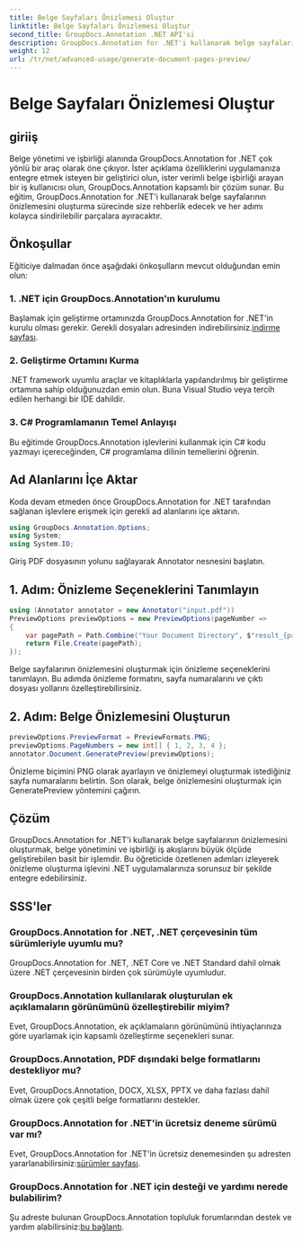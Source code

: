 ```yaml
---
title: Belge Sayfaları Önizlemesi Oluştur
linktitle: Belge Sayfaları Önizlemesi Oluştur
second_title: GroupDocs.Annotation .NET API'si
description: GroupDocs.Annotation for .NET'i kullanarak belge sayfalarının önizlemesini verimli bir şekilde nasıl oluşturacağınızı öğrenin. Bu kapsamlı ürünle belge yönetimi iş akışlarınızı geliştirin.
weight: 12
url: /tr/net/advanced-usage/generate-document-pages-preview/
---
```


# Belge Sayfaları Önizlemesi Oluştur

## giriiş
Belge yönetimi ve işbirliği alanında GroupDocs.Annotation for .NET çok yönlü bir araç olarak öne çıkıyor. İster açıklama özelliklerini uygulamanıza entegre etmek isteyen bir geliştirici olun, ister verimli belge işbirliği arayan bir iş kullanıcısı olun, GroupDocs.Annotation kapsamlı bir çözüm sunar. Bu eğitim, GroupDocs.Annotation for .NET'i kullanarak belge sayfalarının önizlemesini oluşturma sürecinde size rehberlik edecek ve her adımı kolayca sindirilebilir parçalara ayıracaktır.
## Önkoşullar
Eğiticiye dalmadan önce aşağıdaki önkoşulların mevcut olduğundan emin olun:
### 1. .NET için GroupDocs.Annotation'ın kurulumu
 Başlamak için geliştirme ortamınızda GroupDocs.Annotation for .NET'in kurulu olması gerekir. Gerekli dosyaları adresinden indirebilirsiniz.[indirme sayfası](https://releases.groupdocs.com/annotation/net/).
### 2. Geliştirme Ortamını Kurma
.NET framework uyumlu araçlar ve kitaplıklarla yapılandırılmış bir geliştirme ortamına sahip olduğunuzdan emin olun. Buna Visual Studio veya tercih edilen herhangi bir IDE dahildir.
### 3. C# Programlamanın Temel Anlayışı
Bu eğitimde GroupDocs.Annotation işlevlerini kullanmak için C# kodu yazmayı içereceğinden, C# programlama dilinin temellerini öğrenin.

## Ad Alanlarını İçe Aktar
Koda devam etmeden önce GroupDocs.Annotation for .NET tarafından sağlanan işlevlere erişmek için gerekli ad alanlarını içe aktarın.

```csharp
using GroupDocs.Annotation.Options;
using System;
using System.IO;

```
Giriş PDF dosyasının yolunu sağlayarak Annotator nesnesini başlatın.
## 1. Adım: Önizleme Seçeneklerini Tanımlayın
```csharp
using (Annotator annotator = new Annotator("input.pdf"))
PreviewOptions previewOptions = new PreviewOptions(pageNumber =>
{
    var pagePath = Path.Combine("Your Document Directory", $"result_{pageNumber}.png");
    return File.Create(pagePath);
});
```
Belge sayfalarının önizlemesini oluşturmak için önizleme seçeneklerini tanımlayın. Bu adımda önizleme formatını, sayfa numaralarını ve çıktı dosyası yollarını özelleştirebilirsiniz.
## 2. Adım: Belge Önizlemesini Oluşturun
```csharp
previewOptions.PreviewFormat = PreviewFormats.PNG;
previewOptions.PageNumbers = new int[] { 1, 2, 3, 4 };
annotator.Document.GeneratePreview(previewOptions);
```
Önizleme biçimini PNG olarak ayarlayın ve önizlemeyi oluşturmak istediğiniz sayfa numaralarını belirtin. Son olarak, belge önizlemesini oluşturmak için GeneratePreview yöntemini çağırın.

## Çözüm
GroupDocs.Annotation for .NET'i kullanarak belge sayfalarının önizlemesini oluşturmak, belge yönetimini ve işbirliği iş akışlarını büyük ölçüde geliştirebilen basit bir işlemdir. Bu öğreticide özetlenen adımları izleyerek önizleme oluşturma işlevini .NET uygulamalarınıza sorunsuz bir şekilde entegre edebilirsiniz.
## SSS'ler
### GroupDocs.Annotation for .NET, .NET çerçevesinin tüm sürümleriyle uyumlu mu?
GroupDocs.Annotation for .NET, .NET Core ve .NET Standard dahil olmak üzere .NET çerçevesinin birden çok sürümüyle uyumludur.
### GroupDocs.Annotation kullanılarak oluşturulan ek açıklamaların görünümünü özelleştirebilir miyim?
Evet, GroupDocs.Annotation, ek açıklamaların görünümünü ihtiyaçlarınıza göre uyarlamak için kapsamlı özelleştirme seçenekleri sunar.
### GroupDocs.Annotation, PDF dışındaki belge formatlarını destekliyor mu?
Evet, GroupDocs.Annotation, DOCX, XLSX, PPTX ve daha fazlası dahil olmak üzere çok çeşitli belge formatlarını destekler.
### GroupDocs.Annotation for .NET'in ücretsiz deneme sürümü var mı?
Evet, GroupDocs.Annotation for .NET'in ücretsiz denemesinden şu adresten yararlanabilirsiniz:[sürümler sayfası](https://releases.groupdocs.com/).
### GroupDocs.Annotation for .NET için desteği ve yardımı nerede bulabilirim?
 Şu adreste bulunan GroupDocs.Annotation topluluk forumlarından destek ve yardım alabilirsiniz:[bu bağlantı](https://forum.groupdocs.com/c/annotation/10).